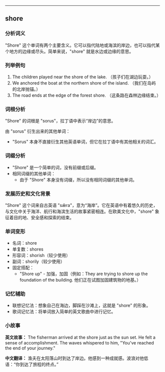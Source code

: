 
---------------
## shore
### 分析词义

"Shore" 这个单词有两个主要含义。它可以指代陆地或海滨的岸边，也可以指代某个地方的边缘或尽头。简单来说，"shore" 就是水边或边缘的意思。

### 列举例句

1. The children played near the shore of the lake. （孩子们在湖边玩耍。）
2. We anchored the boat at the northern shore of the island. （我们在岛屿的北岸抛锚。）
3. The road ends at the edge of the forest shore. （这条路在森林边缘结束。）

### 词根分析

"Shore" 的词根是 "sorus"，拉丁语中表示“岸边”的意思。

由 "sorus" 衍生出来的其他单词：
- "Sorus" 本身不直接衍生其他英语单词，但它在拉丁语中有其他相关的词汇。

### 词缀分析

- "Shore" 是一个简单的词，没有前缀或后缀。
- 相同词缀的其他单词：
  - 由于 "Shore" 本身没有词缀，所以没有相同词缀的其他单词。

### 发展历史和文化背景

"Shore" 这个词来自古英语 "sǣra"，意为“海岸”。它在英语中有着悠久的历史，与文化中关于海洋、航行和海滨生活的故事紧密相连。在欧美文化中，"shore" 象征着目的地、安全感和探索的结束。

### 单词变形

- 名词：shore
- 单复数：shores
- 形容词：shorish（较少使用）
- 副词：shorily（较少使用）
- 固定搭配：
  - "Shore up" - 加强，加固（例如：They are trying to shore up the foundation of the building. 他们正在试图加固建筑物的地基。）

### 记忆辅助

- 联想记忆法：想象自己在海边，脚踩在沙滩上，这就是 "shore" 的形象。
- 歌词记忆法：将单词放入简单的英文歌曲中进行记忆。

### 小故事

**英文故事：**
The fisherman arrived at the shore just as the sun set. He felt a sense of accomplishment. The waves whispered to him, "You've reached the end of your journey."

**中文翻译：**
渔夫在太阳落山时到达了岸边。他感到一种成就感。波浪对他低语：“你到达了旅程的终点。”

